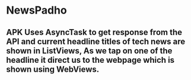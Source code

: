 # NewsPadho
## APK Uses AsyncTask to get response from the API and current headline titles of tech news are shown in ListViews, As we tap on one of the headline it direct us to the webpage which is shown using WebViews.
